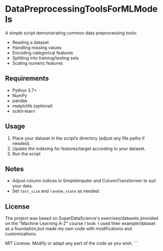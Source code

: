 # DataPreprocessingToolsForMLModels
A simple script demonstrating common data preprocessing tools:
- Reading a dataset
- Handling missing values
- Encoding categorical features
- Splitting into training/testing sets
- Scaling numeric features

## Requirements
- Python 3.7+
- NumPy
- pandas
- matplotlib (optional)
- scikit-learn

## Usage
1. Place your dataset in the script’s directory (adjust any file paths if needed).
2. Update the indexing for features/target according to your dataset.
3. Run the script

## Notes
- Adjust column indices in SimpleImputer and ColumnTransformer to suit your data.
- Set `test_size` and `random_state` as needed.

## License
The project was based on SuperDataScience's exercises/datasets provided on the "Machine Learning A-Z" course I took.
I used their example/dataset as a foundation,but made my own code with modifications and customizations.

MIT License. Modify or adapt any part of the code as you wish. ```
